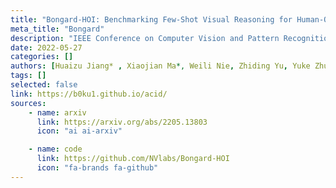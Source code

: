 ```yaml
---
title: "Bongard-HOI: Benchmarking Few-Shot Visual Reasoning for Human-Object Interactions"
meta_title: "Bongard"
description: "IEEE Conference on Computer Vision and Pattern Recognition (CVPR), June 2022"
date: 2022-05-27
categories: []
authors: [Huaizu Jiang* , Xiaojian Ma*, Weili Nie, Zhiding Yu, Yuke Zhu, Anima Anandkumar]
tags: []
selected: false
link: https://b0ku1.github.io/acid/
sources:
    - name: arxiv
      link: https://arxiv.org/abs/2205.13803
      icon: "ai ai-arxiv"

    - name: code
      link: https://github.com/NVlabs/Bongard-HOI
      icon: "fa-brands fa-github"
---
```

